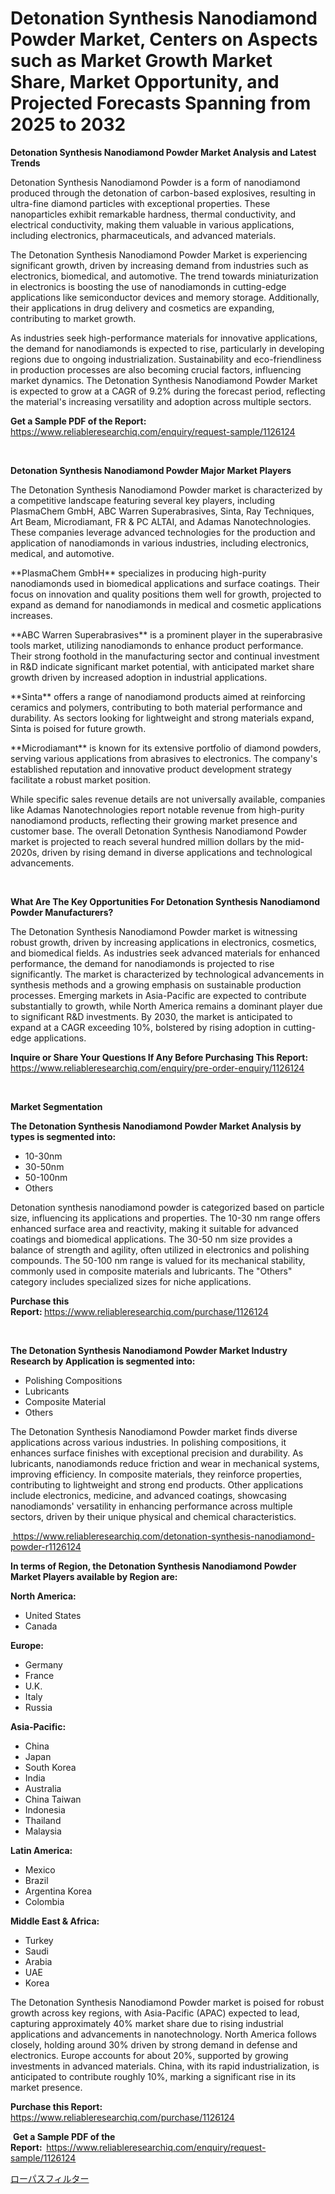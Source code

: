 <p><h1>Detonation Synthesis Nanodiamond Powder Market, Centers on Aspects such as Market Growth Market Share, Market Opportunity, and Projected Forecasts Spanning from 2025 to 2032</h1></p><p><strong>Detonation Synthesis Nanodiamond Powder Market Analysis and Latest Trends</strong></p>
<p><p>Detonation Synthesis Nanodiamond Powder is a form of nanodiamond produced through the detonation of carbon-based explosives, resulting in ultra-fine diamond particles with exceptional properties. These nanoparticles exhibit remarkable hardness, thermal conductivity, and electrical conductivity, making them valuable in various applications, including electronics, pharmaceuticals, and advanced materials.</p><p>The Detonation Synthesis Nanodiamond Powder Market is experiencing significant growth, driven by increasing demand from industries such as electronics, biomedical, and automotive. The trend towards miniaturization in electronics is boosting the use of nanodiamonds in cutting-edge applications like semiconductor devices and memory storage. Additionally, their applications in drug delivery and cosmetics are expanding, contributing to market growth.</p><p>As industries seek high-performance materials for innovative applications, the demand for nanodiamonds is expected to rise, particularly in developing regions due to ongoing industrialization. Sustainability and eco-friendliness in production processes are also becoming crucial factors, influencing market dynamics. The Detonation Synthesis Nanodiamond Powder Market is expected to grow at a CAGR of 9.2% during the forecast period, reflecting the material's increasing versatility and adoption across multiple sectors.</p></p>
<p><strong>Get a Sample PDF of the Report:&nbsp;</strong> <a href="https://www.reliableresearchiq.com/enquiry/request-sample/1126124?utm_campaign=1082&utm_medium=2&utm_source=Github&utm_content=ia&utm_term=01022025&utm_id=detonation-synthesis-nanodiamond-powder">https://www.reliableresearchiq.com/enquiry/request-sample/1126124</a></p>
<p>&nbsp;</p>
<p><strong>Detonation Synthesis Nanodiamond Powder Major Market Players</strong></p>
<p><p>The Detonation Synthesis Nanodiamond Powder market is characterized by a competitive landscape featuring several key players, including PlasmaChem GmbH, ABC Warren Superabrasives, Sinta, Ray Techniques, Art Beam, Microdiamant, FR & PC ALTAI, and Adamas Nanotechnologies. These companies leverage advanced technologies for the production and application of nanodiamonds in various industries, including electronics, medical, and automotive.</p><p>**PlasmaChem GmbH** specializes in producing high-purity nanodiamonds used in biomedical applications and surface coatings. Their focus on innovation and quality positions them well for growth, projected to expand as demand for nanodiamonds in medical and cosmetic applications increases.</p><p>**ABC Warren Superabrasives** is a prominent player in the superabrasive tools market, utilizing nanodiamonds to enhance product performance. Their strong foothold in the manufacturing sector and continual investment in R&D indicate significant market potential, with anticipated market share growth driven by increased adoption in industrial applications.</p><p>**Sinta** offers a range of nanodiamond products aimed at reinforcing ceramics and polymers, contributing to both material performance and durability. As sectors looking for lightweight and strong materials expand, Sinta is poised for future growth.</p><p>**Microdiamant** is known for its extensive portfolio of diamond powders, serving various applications from abrasives to electronics. The company's established reputation and innovative product development strategy facilitate a robust market position.</p><p>While specific sales revenue details are not universally available, companies like Adamas Nanotechnologies report notable revenue from high-purity nanodiamond products, reflecting their growing market presence and customer base. The overall Detonation Synthesis Nanodiamond Powder market is projected to reach several hundred million dollars by the mid-2020s, driven by rising demand in diverse applications and technological advancements.</p></p>
<p>&nbsp;</p>
<p><strong>What Are The Key Opportunities For Detonation Synthesis Nanodiamond Powder Manufacturers?</strong></p>
<p><p>The Detonation Synthesis Nanodiamond Powder market is witnessing robust growth, driven by increasing applications in electronics, cosmetics, and biomedical fields. As industries seek advanced materials for enhanced performance, the demand for nanodiamonds is projected to rise significantly. The market is characterized by technological advancements in synthesis methods and a growing emphasis on sustainable production processes. Emerging markets in Asia-Pacific are expected to contribute substantially to growth, while North America remains a dominant player due to significant R&D investments. By 2030, the market is anticipated to expand at a CAGR exceeding 10%, bolstered by rising adoption in cutting-edge applications.</p></p>
<p><strong>Inquire or Share Your Questions If Any Before Purchasing This Report:</strong> <a href="https://www.reliableresearchiq.com/enquiry/pre-order-enquiry/1126124?utm_campaign=1082&utm_medium=2&utm_source=Github&utm_content=ia&utm_term=01022025&utm_id=detonation-synthesis-nanodiamond-powder">https://www.reliableresearchiq.com/enquiry/pre-order-enquiry/1126124</a></p>
<p>&nbsp;</p>
<p><strong>Market Segmentation</strong></p>
<p><strong>The Detonation Synthesis Nanodiamond Powder Market Analysis by types is segmented into:</strong></p>
<p><ul><li>10-30nm</li><li>30-50nm</li><li>50-100nm</li><li>Others</li></ul></p>
<p><p>Detonation synthesis nanodiamond powder is categorized based on particle size, influencing its applications and properties. The 10-30 nm range offers enhanced surface area and reactivity, making it suitable for advanced coatings and biomedical applications. The 30-50 nm size provides a balance of strength and agility, often utilized in electronics and polishing compounds. The 50-100 nm range is valued for its mechanical stability, commonly used in composite materials and lubricants. The "Others" category includes specialized sizes for niche applications.</p></p>
<p><strong>Purchase this Report:&nbsp;</strong><a href="https://www.reliableresearchiq.com/purchase/1126124?utm_campaign=1082&utm_medium=2&utm_source=Github&utm_content=ia&utm_term=01022025&utm_id=detonation-synthesis-nanodiamond-powder">https://www.reliableresearchiq.com/purchase/1126124</a></p>
<p>&nbsp;</p>
<p><strong>The Detonation Synthesis Nanodiamond Powder Market Industry Research by Application is segmented into:</strong></p>
<p><ul><li>Polishing Compositions</li><li>Lubricants</li><li>Composite Material</li><li>Others</li></ul></p>
<p><p>The Detonation Synthesis Nanodiamond Powder market finds diverse applications across various industries. In polishing compositions, it enhances surface finishes with exceptional precision and durability. As lubricants, nanodiamonds reduce friction and wear in mechanical systems, improving efficiency. In composite materials, they reinforce properties, contributing to lightweight and strong end products. Other applications include electronics, medicine, and advanced coatings, showcasing nanodiamonds' versatility in enhancing performance across multiple sectors, driven by their unique physical and chemical characteristics.</p></p>
<p><a href="https://www.reliableresearchiq.com/detonation-synthesis-nanodiamond-powder-r1126124?utm_campaign=1082&utm_medium=2&utm_source=Github&utm_content=ia&utm_term=01022025&utm_id=detonation-synthesis-nanodiamond-powder">&nbsp;https://www.reliableresearchiq.com/detonation-synthesis-nanodiamond-powder-r1126124</a></p>
<p><strong>In terms of Region, the Detonation Synthesis Nanodiamond Powder Market Players available by Region are:</strong></p>
<p>
    <p> <strong> North America: </strong>
        <ul>
            <li>United States</li>
            <li>Canada</li>
        </ul>
        </p> 
    <p> <strong> Europe: </strong>
        <ul>
            <li>Germany</li>
            <li>France</li>
            <li>U.K.</li>
            <li>Italy</li>
            <li>Russia</li>
        </ul>
        </p> 
    <p> <strong> Asia-Pacific: </strong>
        <ul>
            <li>China</li>
            <li>Japan</li>
            <li>South Korea</li>
            <li>India</li>
            <li>Australia</li>
            <li>China Taiwan</li>
            <li>Indonesia</li>
            <li>Thailand</li>
            <li>Malaysia</li>
        </ul>
        </p> 
    <p> <strong> Latin America: </strong>
        <ul>
            <li>Mexico</li>
            <li>Brazil</li>
            <li>Argentina Korea</li>
            <li>Colombia</li>
        </ul>
        </p> 
    <p> <strong> Middle East & Africa: </strong>
        <ul>
            <li>Turkey</li>
            <li>Saudi</li>
            <li>Arabia</li>
            <li>UAE</li>
            <li>Korea</li>
        </ul>
    </p>
    </p>
<p><p>The Detonation Synthesis Nanodiamond Powder market is poised for robust growth across key regions, with Asia-Pacific (APAC) expected to lead, capturing approximately 40% market share due to rising industrial applications and advancements in nanotechnology. North America follows closely, holding around 30% driven by strong demand in defense and electronics. Europe accounts for about 20%, supported by growing investments in advanced materials. China, with its rapid industrialization, is anticipated to contribute roughly 10%, marking a significant rise in its market presence.</p></p>
<p><strong>Purchase this Report: </strong><a href="https://www.reliableresearchiq.com/purchase/1126124?utm_campaign=1082&utm_medium=2&utm_source=Github&utm_content=ia&utm_term=01022025&utm_id=detonation-synthesis-nanodiamond-powder">https://www.reliableresearchiq.com/purchase/1126124</a></p>
<p>&nbsp;<strong>Get a Sample PDF of the Report:&nbsp;&nbsp;</strong><a href="https://www.reliableresearchiq.com/enquiry/request-sample/1126124?utm_campaign=1082&utm_medium=2&utm_source=Github&utm_content=ia&utm_term=01022025&utm_id=detonation-synthesis-nanodiamond-powder">https://www.reliableresearchiq.com/enquiry/request-sample/1126124</a></p>
<p><strong></strong></p>
<p><p><a href="https://github.com/lababdou/Market-Research-Report-List-6/blob/main/853423334572.md?utm_campaign=1082&utm_medium=2&utm_source=Github&utm_content=ia&utm_term=01022025&utm_id=detonation-synthesis-nanodiamond-powder">ローパスフィルター</a></p></p>